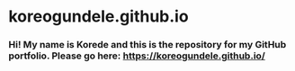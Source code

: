 # koreogundele.github.io

### Hi! My name is Korede and this is the repository for my GitHub portfolio. Please go here: https://koreogundele.github.io/

